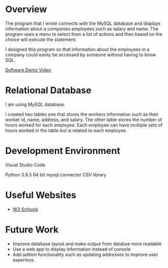 # Overview

The program that I wrote connects with the MySQL database and displays information about a companies employees such as salary and name. The program uses a menu to select from a list of actions and then based on the choice will execute the statement. 

I designed this program so that information about the employees in a company could easily be accessed by someone without having to know SQL. 

[Software Demo Video](https://youtu.be/gu7Ltar-Z2U)

# Relational Database

I am using MySQL database. 

I created two tables one that stores the workers information such as their worker id, name, address, and salary. The other table stores the number of hours worked for each employee. Each employee can have multiple sets of hours worked in the table but is related to each employee. 

# Development Environment

Visual Studio Code

Python 3.9.5 64 bit
mysql.connector 
CSV library

# Useful Websites

* [W3 Schools](https://www.w3schools.com/sql/)

# Future Work

* Improve database layout and make output from databse more readable
* Use a web app to display information instead of console
* Add adition functionality such as updating addresses to improve user experince. 